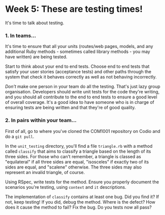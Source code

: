 # Week 5: These are testing times!

It's time to talk about testing. 

### 1. In teams...

It's time to ensure that all your units (routes/web pages, models, and any
additional Ruby methods - sometimes called library methods - you may have
written) are being tested. 

Start to think about your end to end tests. Choose end to end tests that satisfy
your user stories (acceptance tests) and other paths through the system that
check it behaves correctly as well as not behaving incorrectly. 

_Don't_ make one person in your team do all the testing. That's just lazy group
organisation. Developers should write unit tests for the code they're writing,
and you should all contribute to the end to end tests to ensure a good level of
overall coverage. It's a good idea to have someone who is in charge of ensuring
tests are being written and that they're of good quality. 

### 2. In pairs within your team...

First of all, go to where you've cloned the COM1001 repository on Codio and do a
`git pull`.

In the `unit_testing` directory, you'll find a file `triangle.rb` with a method
called `classify` that aims to classify a triangle based on the length of its
three sides. For those who can't remember, a triangle is classed as
"equilateral" if all three sides are equal, "isosceles" if exactly two of its
sides are equal, and "scalene" otherwise. The three sides may also represent an
invalid triangle, of course.

Using RSpec, write tests for the method. Ensure you properly document the
scenarios you're testing, using `context` and `it` descriptions.

The implementation of `classify` contains at least one bug. Did you find it? If
not, keep testing! If you did, debug the method. Where is the defect? How does
it cause the method to fail? Fix the bug. Do you tests now all pass?
